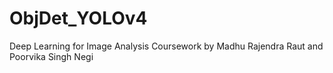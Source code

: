 # ObjDet_YOLOv4
Deep Learning for Image Analysis Coursework by Madhu Rajendra Raut and Poorvika Singh Negi

